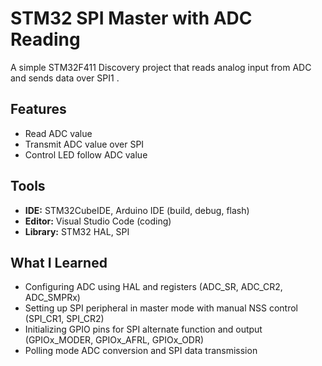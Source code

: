 # STM32 SPI Master with ADC Reading

A simple STM32F411 Discovery project that reads analog input from ADC and sends data over SPI1 .

## Features
- Read ADC value
- Transmit ADC value over SPI
- Control LED follow ADC value

## Tools

- **IDE:** STM32CubeIDE, Arduino IDE (build, debug, flash)  
- **Editor:** Visual Studio Code (coding)  
- **Library:** STM32 HAL, SPI  

## What I Learned

- Configuring ADC using HAL and registers (ADC_SR, ADC_CR2, ADC_SMPRx)  
- Setting up SPI peripheral in master mode with manual NSS control (SPI_CR1, SPI_CR2)  
- Initializing GPIO pins for SPI alternate function and output (GPIOx_MODER, GPIOx_AFRL, GPIOx_ODR)  
- Polling mode ADC conversion and SPI data transmission  

